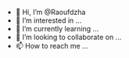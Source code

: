 - 👋 Hi, I’m @Raoufdzha
- 👀 I’m interested in ...
- 🌱 I’m currently learning ...
- 💞️ I’m looking to collaborate on ...
- 📫 How to reach me ...

<!---
Raoufdzha/Raoufdzha is a ✨ special ✨ repository because its `README.md` (this file) appears on your GitHub profile.
You can click the Preview link to take a look at your changes.
--->
